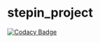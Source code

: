 # stepin_project
[![Codacy Badge](https://api.codacy.com/project/badge/Grade/d86ba30826304367a8bce9faa3ecd230)](https://app.codacy.com/gh/shashanparekh/stepin_project?utm_source=github.com&utm_medium=referral&utm_content=shashanparekh/stepin_project&utm_campaign=Badge_Grade_Settings)
